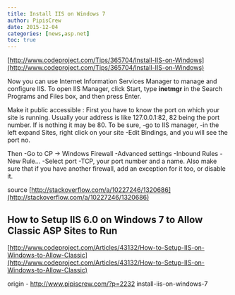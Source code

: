 ```yaml
---
title: Install IIS on Windows 7
author: PipisCrew
date: 2015-12-04
categories: [news,asp.net]
toc: true
---
```


[http://www.codeproject.com/Tips/365704/Install-IIS-on-Windows](http://www.codeproject.com/Tips/365704/Install-IIS-on-Windows)

Now you can use Internet Information Services Manager to manage and configure IIS. To open IIS Manager, click Start, type **inetmgr** in the Search Programs and Files box, and then press Enter.

Make it public accessible  :
First you have to know the port on which your site is running. Usually your address is like 127.0.0.1:82, 82 being the port number. If is nothing it may be 80. To be sure, 
-go to IIS manager, 
-in the left expand Sites, right click on your site
-Edit Bindings, and you will see the port no.

Then
-Go to CP -> Windows Firewall
-Advanced settings
-Inbound Rules
-New Rule... 
-Select port
-TCP, your port number and a name. Also make sure that if you have another firewall, add an exception for it too, or disable it.

source [http://stackoverflow.com/a/10227246/1320686](http://stackoverflow.com/a/10227246/1320686)

## How to Setup IIS 6.0 on Windows 7 to Allow Classic ASP Sites to Run

[http://www.codeproject.com/Articles/43132/How-to-Setup-IIS-on-Windows-to-Allow-Classic](http://www.codeproject.com/Articles/43132/How-to-Setup-IIS-on-Windows-to-Allow-Classic)

origin - http://www.pipiscrew.com/?p=2232 install-iis-on-windows-7